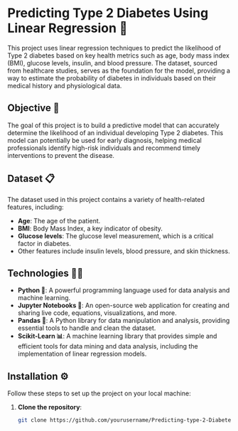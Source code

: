 # Predicting Type 2 Diabetes Using Linear Regression 🍎

This project uses linear regression techniques to predict the likelihood of Type 2 diabetes based on key health metrics such as age, body mass index (BMI), glucose levels, insulin, and blood pressure. The dataset, sourced from healthcare studies, serves as the foundation for the model, providing a way to estimate the probability of diabetes in individuals based on their medical history and physiological data.

## Objective 🎯
The goal of this project is to build a predictive model that can accurately determine the likelihood of an individual developing Type 2 diabetes. This model can potentially be used for early diagnosis, helping medical professionals identify high-risk individuals and recommend timely interventions to prevent the disease.

## Dataset 📋
The dataset used in this project contains a variety of health-related features, including:
- **Age**: The age of the patient.
- **BMI**: Body Mass Index, a key indicator of obesity.
- **Glucose levels**: The glucose level measurement, which is a critical factor in diabetes.
- Other features include insulin levels, blood pressure, and skin thickness.

## Technologies 🧑‍💻
- **Python 🐍**: A powerful programming language used for data analysis and machine learning.
- **Jupyter Notebooks 📓**: An open-source web application for creating and sharing live code, equations, visualizations, and more.
- **Pandas 🐼**: A Python library for data manipulation and analysis, providing essential tools to handle and clean the dataset.
- **Scikit-Learn 📊**: A machine learning library that provides simple and efficient tools for data mining and data analysis, including the implementation of linear regression models.

## Installation ⚙️
Follow these steps to set up the project on your local machine:

1. **Clone the repository**:  
   ```bash
   git clone https://github.com/yourusername/Predicting-type-2-Diabetes-using-linear-regression.git
